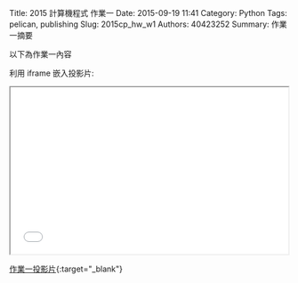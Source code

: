 Title: 2015 計算機程式 作業一
Date: 2015-09-19 11:41
Category: Python
Tags: pelican, publishing
Slug: 2015cp_hw_w1
Authors: 40423252
Summary: 作業一摘要

以下為作業一內容

利用 iframe 嵌入投影片:

<iframe src="40423252_cp_w1_p.html" width="500" height="300"></iframe>

[作業一投影片](40423252_cp_w1_p.html){:target="_blank"}
